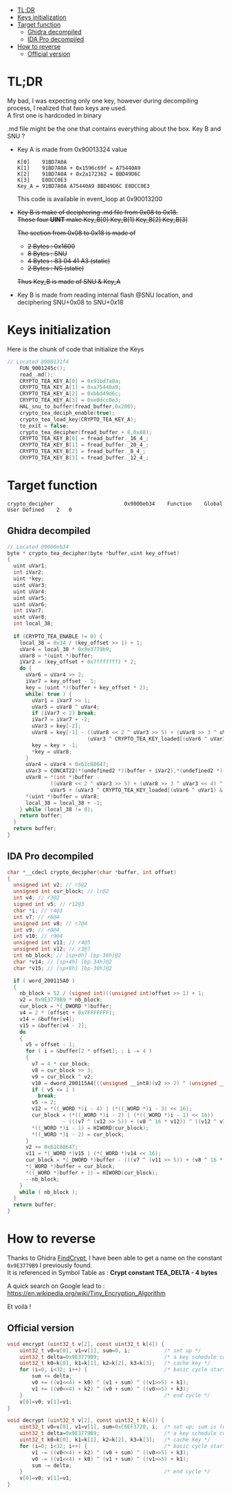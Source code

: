 - [TL;DR](#tldr)
- [Keys initialization](#keys-initialization)
- [Target function](#target-function)
  - [Ghidra decompiled](#ghidra-decompiled)
  - [IDA Pro decompiled](#ida-pro-decompiled)
- [How to reverse](#how-to-reverse)
  - [Official version](#official-version)


# TL;DR
My bad, I was expecting only one key, however during decompiling process, I realized that two keys are used.   
A first one is hardcoded in binary

.md file might be the one that contains everything about the box. Key B and SNU ?

* Key A is made from 0x90013324 value   
  ```
  K[0]    91BD7A0A
  K[1]    91BD7A0A + 0x1596c69f = A75440A9
  K[2]    91BD7A0A + 0x2a172362 = BBD49D6C
  K[3]    E0DCC0E3
  Key_A = 91BD7A0A A75440A9 BBD49D6C E0DCC0E3
  ```
  This code is available in event_loop at 0x90013200

* <s>Key B is make of deciphering .md file from 0x08 to 0x18.   
  Those four **UINT** make Key_B[0] Key_B[1] Key_B[2] Key_B[3]

  The section from 0x08 to 0x18 is made of
  * 2 Bytes : 0x1600
  * 8 Bytes : SNU
  * 4 Bytes : 83 04 41 A3 (static)
  * 2 Bytes : NS (static)
  
  Thus Key_B is made of SNU & Key_A</s>
* Key B is made from reading internal flash @SNU location, and deciphering SNU+0x08 to SNU+0x18 

# Keys initialization
Here is the chunk of code that initialize the Keys   
``` C
// Located @900131f4
    FUN_9001245c();
    read_.md();
    CRYPTO_TEA_KEY_A[0] = 0x91bd7a0a;
    CRYPTO_TEA_KEY_A[1] = 0xa75440a9;
    CRYPTO_TEA_KEY_A[2] = 0xbbd49d6c;
    CRYPTO_TEA_KEY_A[3] = 0xe0dcc0e3;
    HAL_snu_to_buffer(fread_buffer,0x200);
    crypto_tea_deciph_enable(true);
    crypto_tea_load_key(CRYPTO_TEA_KEY_A);
    to_exit = false;
    crypto_tea_decipher(fread_buffer + 8,0x80);
    CRYPTO_TEA_KEY_B[0] = fread_buffer._16_4_;
    CRYPTO_TEA_KEY_B[1] = fread_buffer._20_4_;
    CRYPTO_TEA_KEY_B[2] = fread_buffer._8_4_;
    CRYPTO_TEA_KEY_B[3] = fread_buffer._12_4_;
```

# Target function
```
crypto_decipher                       0x9000eb34    Function    Global  User Defined    2   0
```

## Ghidra decompiled
``` C
// Located @9000eb34
byte * crypto_tea_decipher(byte *buffer,uint key_offset)
{
  uint uVar1;
  int iVar2;
  uint *key;
  uint uVar3;
  uint uVar4;
  uint uVar5;
  uint uVar6;
  int iVar7;
  uint uVar8;
  int local_38;
  
  if (CRYPTO_TEA_ENABLE != 0) {
    local_38 = 0x34 / (key_offset >> 1) + 1;
    uVar4 = local_38 * 0x9e3779b9;
    uVar8 = *(uint *)buffer;
    iVar2 = (key_offset + 0x7fffffff) * 2;
    do {
      uVar6 = uVar4 >> 2;
      iVar7 = key_offset - 1;
      key = (uint *)(buffer + key_offset * 2);
      while( true ) {
        uVar1 = iVar7 >> 1;
        uVar5 = uVar8 ^ uVar4;
        if (iVar7 < 2) break;
        iVar7 = iVar7 + -2;
        uVar3 = key[-2];
        uVar8 = key[-1] - ((uVar8 << 2 ^ uVar3 >> 5) + (uVar8 >> 3 ^ uVar3 << 4) ^
                          (uVar3 ^ CRYPTO_TEA_KEY_loaded[(uVar6 ^ uVar1) & 3]) + uVar5);
        key = key + -1;
        *key = uVar8;
      }
      uVar4 = uVar4 + 0x61c88647;
      uVar3 = CONCAT22(*(undefined2 *)(buffer + iVar2),*(undefined2 *)(buffer + iVar2 + -2));
      uVar8 = *(int *)buffer -
              ((uVar8 << 2 ^ uVar3 >> 5) + (uVar8 >> 3 ^ uVar3 << 4) ^
              uVar5 + (uVar3 ^ CRYPTO_TEA_KEY_loaded[(uVar6 ^ uVar1) & 3]));
      *(uint *)buffer = uVar8;
      local_38 = local_38 + -1;
    } while (local_38 != 0);
    return buffer;
  }
  return buffer;
}
```

## IDA Pro decompiled
``` C
char *__cdecl crypto_decipher(char *buffer, int offset)
{
  unsigned int v2; // r5@2
  unsigned int cur_block; // lr@2
  int v4; // r3@2
  signed int v5; // r12@3
  char *i; // r4@3
  int v7; // r6@4
  unsigned int v8; // r7@4
  int v9; // r8@4
  int v10; // r9@4
  unsigned int v11; // r4@5
  unsigned int v12; // r3@7
  int nb_block; // [sp+0h] [bp-38h]@2
  char *v14; // [sp+4h] [bp-34h]@2
  char *v15; // [sp+8h] [bp-30h]@2

  if ( word_200115A0 )
  {
    nb_block = 52 / (signed int)((unsigned int)offset >> 1) + 1;
    v2 = 0x9E3779B9 * nb_block;
    cur_block = *(_DWORD *)buffer;
    v4 = 2 * (offset + 0x7FFFFFFF);
    v14 = &buffer[v4];
    v15 = &buffer[v4 - 2];
    do
    {
      v5 = offset - 1;
      for ( i = &buffer[2 * offset]; ; i -= 4 )
      {
        v7 = 4 * cur_block;
        v8 = cur_block >> 3;
        v9 = cur_block ^ v2;
        v10 = dword_200115A4[((unsigned __int8)(v2 >> 2) ^ (unsigned __int8)(v5 >> 1)) & 3];
        if ( v5 <= 1 )
          break;
        v5 -= 2;
        v12 = *((_WORD *)i - 4) | (*((_WORD *)i - 3) << 16);
        cur_block = (*((_WORD *)i - 2) | (*((_WORD *)i - 1) << 16))
                  - (((v7 ^ (v12 >> 5)) + (v8 ^ 16 * v12)) ^ ((v12 ^ v10) + v9));
        *((_WORD *)i - 1) = HIWORD(cur_block);
        *((_WORD *)i - 2) = cur_block;
      }
      v2 += 0x61C88647;
      v11 = *(_WORD *)v15 | (*(_WORD *)v14 << 16);
      cur_block = *(_DWORD *)buffer - (((v7 ^ (v11 >> 5)) + (v8 ^ 16 * v11)) ^ (v9 + (v11 ^ v10)));
      *(_WORD *)buffer = cur_block;
      *((_WORD *)buffer + 1) = HIWORD(cur_block);
      --nb_block;
    }
    while ( nb_block );
  }
  return buffer;
}
```

# How to reverse

Thanks to Ghidra [FindCrypt](https://github.com/TorgoTorgo/ghidra-findcrypt), I have been able to get a name on the constant `0x9E3779B9` I previously found.   
It is referenced in Symbol Table as : **Crypt constant TEA_DELTA - 4 bytes**

A quick search on Google lead to :  
https://en.wikipedia.org/wiki/Tiny_Encryption_Algorithm

Et voilà !

## Official version 

```C
void encrypt (uint32_t v[2], const uint32_t k[4]) {
    uint32_t v0=v[0], v1=v[1], sum=0, i;           /* set up */
    uint32_t delta=0x9E3779B9;                     /* a key schedule constant */
    uint32_t k0=k[0], k1=k[1], k2=k[2], k3=k[3];   /* cache key */
    for (i=0; i<32; i++) {                         /* basic cycle start */
        sum += delta;
        v0 += ((v1<<4) + k0) ^ (v1 + sum) ^ ((v1>>5) + k1);
        v1 += ((v0<<4) + k2) ^ (v0 + sum) ^ ((v0>>5) + k3);
    }                                              /* end cycle */
    v[0]=v0; v[1]=v1;
}

void decrypt (uint32_t v[2], const uint32_t k[4]) {
    uint32_t v0=v[0], v1=v[1], sum=0xC6EF3720, i;  /* set up; sum is (delta << 5) & 0xFFFFFFFF */
    uint32_t delta=0x9E3779B9;                     /* a key schedule constant */
    uint32_t k0=k[0], k1=k[1], k2=k[2], k3=k[3];   /* cache key */
    for (i=0; i<32; i++) {                         /* basic cycle start */
        v1 -= ((v0<<4) + k2) ^ (v0 + sum) ^ ((v0>>5) + k3);
        v0 -= ((v1<<4) + k0) ^ (v1 + sum) ^ ((v1>>5) + k1);
        sum -= delta;
    }                                              /* end cycle */
    v[0]=v0; v[1]=v1;
}
```

